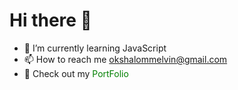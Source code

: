 <h1>Hi there 👋</h1>

- 🌱 I’m currently learning JavaScript
- 📫 How to reach me okshalommelvin@gmail.com
- 🚀 Check out my <a href="https://melvin-shalom.github.io/PortFolio/" style="text-decoration: none; color: green;" target="_blank">PortFolio</a>
